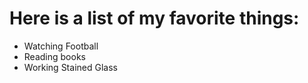 # Here is a list of my favorite things:
- Watching Football
- Reading books
- Working Stained Glass

